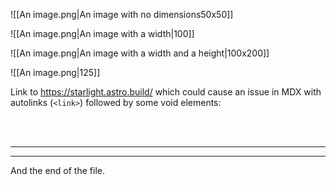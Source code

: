 ![[An image.png|An image with no dimensions50x50]]

![[An image.png|An image with a width|100]]

![[An image.png|An image with a width and a height|100x200]]

![[An image.png|125]]

Link to https://starlight.astro.build/ which could cause an issue in MDX with autolinks (`<link>`) followed by some void elements:

<br />
<br>
<hr />
<hr>

And the end of the file.
